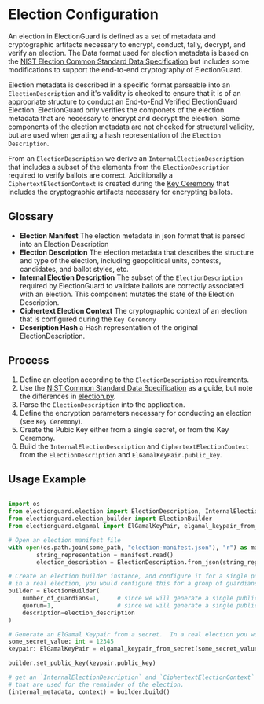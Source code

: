 # Election Configuration

An election in ElectionGuard is defined as a set of metadata and cryptographic artifacts necessary to encrypt, conduct, tally, decrypt, and verify an election.  The Data format used for election metadata is based on the [NIST Election Common Standard Data Specification](https://www.nist.gov/itl/voting/interoperability) but includes some modifications to support the end-to-end cryptography of ElectionGuard.

Election metadata is described in a specific format parseable into an `ElectionDescription` and it's validity is checked to ensure that it is of an appropriate structure to conduct an End-to-End Verified ElectionGuard Election.  ElectionGuard only verifies the componets of the election metadata that are necessary to encrypt and decrypt the election.  Some components of the election metadata are not checked for structural validity, but are used when gerating a hash representation of the `Election Description`.

From an `ElectionDescription` we derive an `InternalElectionDescription` that includes a subset of the elements from the `ElectionDescription` required to verify ballots are correct.  Additionally a `CiphertextElectionContext` is created during the [Key Ceremony](/1_Key_Ceremony.md) that includes the cryptographic artifacts necessary for encrypting ballots.

## Glossary

- **Election Manifest** The election metadata in json format that is parsed into an Election Description
- **Election Description** The election metadata that describes the structure and type of the election, including geopolitical units, contests, candidates, and ballot styles, etc.
- **Internal Election Description** The subset of the `ElectionDescription` required by ElectionGuard to validate ballots are correctly associated with an election.  This component mutates the state of the Election Description.
- **Ciphertext Election Context** The cryptographic context of an election that is configured during the `Key Ceremony`
- **Description Hash** a Hash representation of the original ElectionDescription.

## Process

1. Define an election according to the `ElectionDescription` requirements.  
2. Use the [NIST Common Standard Data Specification](https://www.nist.gov/itl/voting/interoperability) as a guide, but note the differences in [election.py](../src/electionguard.election.py).
3. Parse the `ElectionDescription` into the application.
4. Define the encryption parameters necessary for conducting an election (see `Key Ceremony`).
5. Create the Pubic Key either from a single secret, or from the Key Ceremony.
6. Build the `InternalElectionDescription` and `CiphertextElectionContext` from the `ElectionDescription` and `ElGamalKeyPair.public_key`.

## Usage Example

```python

import os
from electionguard.election import ElectionDescription, InternalElectionDescription, CiphertextElectionContext
from electionguard.election_builder import ElectionBuilder
from electionguard.elgamal import ElGamalKeyPair, elgamal_keypair_from_secret

# Open an election manifest file
with open(os.path.join(some_path, "election-manifest.json"), "r") as manifest:
        string_representation = manifest.read()
        election_description = ElectionDescription.from_json(string_representation)

# Create an election builder instance, and configure it for a single public-private keypair.
# in a real election, you would configure this for a group of guardians.  See Key Ceremony for more information.
builder = ElectionBuilder(
    number_of_guardians=1,     # since we will generate a single public-private keypair, we set this to 1
    quorum=1,                  # since we will generate a single public-private keypair, we set this to 1
    description=election_description
)

# Generate an ElGamal Keypair from a secret.  In a real election you would use the Key Ceremony instead.
some_secret_value: int = 12345
keypair: ElGamalKeyPair = elgamal_keypair_from_secret(some_secret_value)

builder.set_public_key(keypair.public_key)

# get an `InternalElectionDescription` and `CiphertextElectionContext`
# that are used for the remainder of the election.
(internal_metadata, context) = builder.build()

```